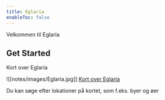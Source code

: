 ```yaml
---
title: Eglaria
enableToc: false
---
```


Velkommen til Eglaria

## Get Started
Kort over Eglaria

![[notes/images/Eglaria.jpg]]
[Kort over Eglaria](https://nordinmp.github.io/Eglaria/notes/images/Eglaria.jpg)

Du kan søge efter lokationer på kortet, som f.eks. byer og øer
